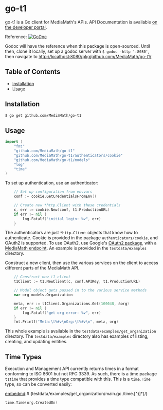 go-t1
=====

go-t1 is a Go client for MediaMath's APIs. API Documentation is available [on the developer portal](https://developer.mediamath.com/docs/TerminalOne_API_Overview).

Reference: [![GoDoc](https://godoc.org/github.com/MediaMath/go-t1?status.svg)](https://godoc.org/github.com/MediaMath/go-t1)

Godoc will have the reference when this package is open-sourced. Until then, clone it locally, set up a godoc server with `$ godoc -http ':8080'`, then navigate to [http://localhost:8080/pkg/github.com/MediaMath/go-t1/](http://localhost:8080/pkg/github.com/MediaMath/go-t1/)

## Table of Contents
- [Installation](#installation)
- [Usage](#usage)

## Installation

```bash
$ go get github.com/MediaMath/go-t1
```

## Usage

[embedmd]:# (testdata/examples/get_organization/main.go /import/ /\)/)
```go
import (
	"fmt"
	"github.com/MediaMath/go-t1"
	"github.com/MediaMath/go-t1/authenticators/cookie"
	"github.com/MediaMath/go-t1/models"
	"log"
	"time"
)
```

To set up authentication, use an authenticator:

[embedmd]:# (testdata/examples/get_organization/main.go /.*Set up config/ /log\.Fatalf[^}]*\}/)
```go
	// Set up configuration from envvars
	conf := cookie.GetCredentialsFromEnv()

	// Create new *http.Client with these credentials
	c, err := cookie.New(conf, t1.ProductionURL)
	if err != nil {
		log.Fatalf("initial login: %v", err)
	}
```

The authenticators are just `*http.Client` objects that know how to authenticate. Cookie is provided in the package `authenticators/cookie`, and OAuth2 is supported. To use OAuth2, use Google's [OAuth2 package](https://github.com/golang/oauth2), with a [MediaMath endpoint](https://github.com/golang/oauth2/blob/master/mediamath/mediamath.go). An example is provided in the `testdata/examples` directory.

Construct a new client, then use the various services on the client to access different parts of the MediaMath API.

[embedmd]:# (testdata/examples/get_organization/main.go /.*Construct new t1/ /fmt.Printf\("Meta:.*\)/)
```go
	// Construct new t1 client
	t1Client := t1.NewClient(c, conf.APIKey, t1.ProductionURL)

	// Model object gets passed in to the various service methods
	var org models.Organization

	meta, err := t1Client.Organizations.Get(100048, &org)
	if err != nil {
		log.Fatalf("get org error: %v", err)
	}
	fmt.Printf("Meta:\t%#v\nOrg:\t%#v\n", meta, org)
```

This whole example is available in the `testdata/examples/get_organization` directory. The `testdata/examples` directory also has examples of listing, creating, and updating entities.

## Time Types

Execution and Management API currently returns times in a format conforming to ISO 8601 but not RFC 3339. As such, there is a time package `t1time` that provides a time type compatible with this. This is a `time.Time` type, so can be converted easily:

[embedmd]:# (testdata/examples/get_organization/main.go /time\.[^)]*\)/)
```go
time.Time(org.CreatedOn)
```
